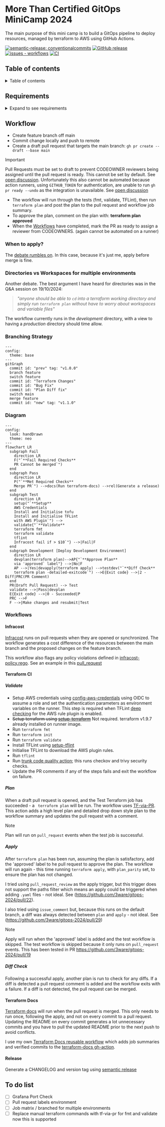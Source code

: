 # More Than Certified GitOps MiniCamp 2024

The main purpose of this mini camp is to build a GitOps pipeline to deploy resources, managed by terraform to AWS using GitHub Actions.

[![semantic-release: conventionalcommits](https://img.shields.io/badge/semantic--release-conventionalcommits-blue?logo=semantic-release)](https://github.com/semantic-release/semantic-release) [![GitHub release](https://img.shields.io/github/release/3ware/gitops-2024?include_prereleases=&sort=semver&color=yellow)](https://github.com/3ware/workflows/gitops-2024/) [![issues - workflows](https://img.shields.io/github/issues/3ware/gitops-2024)](https://github.com/3ware/gitops-2024/issues) [![CI](https://img.shields.io/github/actions/workflow/status/3ware/gitops-2024/wait-for-checks.yaml?label=CI&logo=githubactions&logoColor=white)](https://github.com/3ware/workflows/actions/gitops-2024/wait-for-checks.yaml)

## Table of contents

<details>
  <summary>Table of contents</summary>
  <br>

- [More Than Certified GitOps MiniCamp 2024](#more-than-certified-gitops-minicamp-2024)
  - [Table of contents](#table-of-contents)
  - [Requirements](#requirements)
  - [Workflow](#workflow)
    - [When to apply?](#when-to-apply)
    - [Directories vs Workspaces for multiple environments](#directories-vs-workspaces-for-multiple-environments)
    - [Branching Strategy](#branching-strategy)
    - [Diagram](#diagram)
    - [Workflows](#workflows)
      - [Infracost](#infracost)
      - [Terraform CI](#terraform-ci)
        - [Validate](#validate)
        - [Plan](#plan)
        - [Apply](#apply)
        - [Diff Check](#diff-check)
      - [Terraform Docs](#terraform-docs)
      - [Release](#release)
  - [To do list](#to-do-list)

</details>

## Requirements

<details>
  <summary>Expand to see requirements</summary>
  <br>

| **Section**             | **Task**                                  | **Self-Reported Status** | **Notes**                                                  |
| :---------------------- | :---------------------------------------- | :----------------------: | :--------------------------------------------------------- |
| **Setup**               |                                           |                          |                                                            |
|                         | Main branch is protected                  |    :white_check_mark:    |                                                            |
|                         | Cannot merge to main with failed checks   |    :white_check_mark:    |                                                            |
|                         | State is stored remotely                  |    :white_check_mark:    |                                                            |
|                         | State Locking mechanism is enabled        |    :white_check_mark:    |                                                            |
| **Design and Code**     |                                           |                          |                                                            |
|                         | Confirm Account Number                    |    :white_check_mark:    | data source post condition                                 |
|                         | Confirm Region                            |    :white_check_mark:    | variable validation                                        |
|                         | Add Default Tags                          |    :white_check_mark:    | added to provider block                                    |
|                         | Avoid Hardcoded Values                    |    :white_check_mark:    |                                                            |
|                         | No plaintext credentials                  |    :white_check_mark:    | Environment variables set by OIDC                          |
|                         | Pipeline in GitHub Actions only           |    :white_check_mark:    |                                                            |
| **Validate**            |                                           |                          |                                                            |
|                         | terraform fmt pre-commit hook             |    :white_check_mark:    | Git Hooks managed by trunk-io                              |
|                         | pre-commit hooks are in repo              |    :white_check_mark:    | Git Hooks managed by trunk-io                              |
| **Test and Review**     |                                           |                          |                                                            |
|                         | Pipeline works on every PR                |    :white_check_mark:    | `on: pull_request trigger`                                 |
|                         | Linter                                    |    :white_check_mark:    | TFLint configured with aws plugin and deep check           |
|                         | terraform fmt                             |    :white_check_mark:    | See PR https://github.com/3ware/gitops-2024/pull/5         |
|                         | terraform validate                        |    :white_check_mark:    | See PR https://github.com/3ware/gitops-2024/pull/5         |
|                         | terraform plan                            |    :white_check_mark:    | See PR https://github.com/3ware/gitops-2024/pull/5         |
|                         | Infracost with comment                    |    :white_check_mark:    | See PR https://github.com/3ware/gitops-2024/pull/4         |
|                         | Open Policy Agent fail if cost > $10      |    :white_check_mark:    | See PR https://github.com/3ware/gitops-2024/pull/6         |
| **Deploy**              |                                           |                          |                                                            |
|                         | terraform apply with human intervention   |    :white_check_mark:    | Applied when PR is approved                                |
|                         | Deploy to production environment          |                          | Currently deploying to _development_ environment           |
| **Operate and Monitor** |                                           |                          |                                                            |
|                         | Scheduled drift detection                 |    :white_check_mark:    |                                                            |
|                         | Scheduled port accessibility check        |                          |                                                            |
| **Readme**              |                                           |                          |                                                            |
|                         | Organized Structure                       |    :white_check_mark:    |                                                            |
|                         | Explains all workflows                    |    :white_check_mark:    |                                                            |
|                         | Link to docs for each action              |    :white_check_mark:    |                                                            |
|                         | Contribution Instructions                 |                          |                                                            |
|                         | Explains merging strategy                 |    :white_check_mark:    |                                                            |
| **Bonus**               |                                           |                          |                                                            |
|                         | Deploy to multiple environments           |                          |                                                            |
|                         | Ignore non-terraform changes              |    :white_check_mark:    | Workflow trigger use paths filter for tf and tfvars files. |
|                         | Comment PR with useful plan information   |    :white_check_mark:    | See PR https://github.com/3ware/gitops-2024/pull/7         |
|                         | Comment PR with useful Linter information |    :white_check_mark:    | See PR https://github.com/3ware/gitops-2024/pull/5         |
|                         | Open an Issue if Drifted                  |    :white_check_mark:    | See Issue https://github.com/3ware/gitops-2024/issues/20   |
|                         | Open an issue if port is inaccessible     |                          |                                                            |
|                         | Comment on PR to apply                    |    :white_check_mark:    | See PR https://github.com/3ware/gitops-2024/pull/31        |

</details>

## Workflow

- Create feature branch off main
- Commit change locally and push to remote
- Create a draft pull request that targets the main branch: `gh pr create --draft --base main`

> [!IMPORTANT]
> Pull Requests must be set to draft to prevent CODEOWNER reviewers being assigned until the pull request is ready.
> This cannot be set by default. See [open discussion](https://github.com/orgs/community/discussions/6943).
> Unfortunately this also cannot be automated because action runners, using `GITHUB_TOKEN` for authentication, are unable to run `gh pr ready --undo` as the integration is unavailable. See [open discussion](https://github.com/cli/cli/issues/8910)

- The workflow will run through the tests (fmt, validate, TFLint), then run `terraform plan` and post the plan to the pull request and workflow job summary.
- To approve the plan, comment on the plan with: **terraform plan approved**
- When the [Workflows](#workflows) have completed, mark the PR as ready to assign a reviewer from CODEOWNERS. (again cannot be automated on a runner)

### When to apply?

The [debate rumbles on](https://terramate.io/rethinking-iac/mastering-terraform-workflows-apply-before-merge-vs-apply-after-merge/). In this case, because it's just me, apply before merge is fine.

### Directories vs Workspaces for multiple environments

Another debate. The best argument I have heard for directories was in the Q&A session on 19/10/2024:

> _"anyone should be able to `cd` into a terraform working directory and simply run `terraform plan` without have to worry about workspaces and variable files"_

The workflow currently runs in the _development_ directory, with a view to having a _production_ directory should time allow.

### Branching Strategy

```mermaid
---
config:
  theme: base
---
gitGraph
  commit id: "prev" tag: "v1.0.0"
  branch feature
  switch feature
  commit id: "Terraform Changes"
  commit id: "Bug Fix"
  commit id: "Plan Diff fix"
  switch main
  merge feature
  commit id: "new" tag: "v1.1.0"
```

### Diagram

```mermaid
---
config:
  look: handDrawn
  theme: neo
---
flowchart LR
  subgraph Fail
    direction LR
    F("`**Fail Required Checks**
    PR Cannot be merged`")
  end
  subgraph Pass
    direction LR
    P("`**Met Required Checks**
    Merge PR`") -->docs(Run terraform-docs) -->rel(Generate a release)
  end
  subgraph Test
    direction LR
    setup("`**Setup**
    AWS Credentials
    Install and Initialise tofu
    Install and Initialise TFLint
    with AWS Plugin`") -->
    validate{"`**Validate**
    terraform fmt
    terraform validate
    tflint
    Infracost fail if > $10`"} -->|Fail|F
  end
  subgraph Development [Deploy Development Environment]
    direction LR
    devplan(terraform plan)-->AP{"`**Approve Plan**
    via 'approved` label"} -->|No|F
    AP -->|Yes|devapply(terraform apply) -->testdev("`**Diff Check**
    terraform plan -detailed-exitcode`") -->E{Exit code} -->|2 - Diff|PRC(PR Comment)
  end
  PR(Draft Pull Request) --> Test
  validate -->|Pass|devplan
  E{Exit code} -->|0 - Succeeded|P
  PRC -->F
  F -->|Make changes and resubmit|Test
```

### Workflows

#### Infracost

[Infracost](workflows/infracost.yaml) runs on pull requests when they are opened or synchronized. The workflow generates a cost difference of the resources between the main branch and the proposed changes on the feature branch.

This workflow also flags any policy violations defined in [infracost-policy.rego](../infracost/infracost-policy.rego). See an example in this [pull_request](https://github.com/3ware/gitops-2024/pull/6)

#### Terraform CI

##### Validate

- Setup AWS credentials using [config-aws-credentials](https://github.com/aws-actions/configure-aws-credentials) using OIDC to assume a role and set the authentication parameters as environment variables on the runner. This step is required when TFLint [deep checking](https://github.com/terraform-linters/tflint-ruleset-aws/blob/master/docs/deep_checking.md) for the AWS rule plugin is enabled.
- ~~Setup terraform using [setup-terraform](https://github.com/hashicorp/setup-terraform)~~ Not required. terraform v1.9.7 already installed on runner image.
- Run `terraform fmt`
- Run `terraform init`
- Run `terraform validate`
- Install TFLint using [setup-tflint](https://github.com/terraform-linters/setup-tflint)
- Initialise TFLint to download the AWS plugin rules.
- Run `tflint`
- Run [trunk code quality action](https://github.com/marketplace/actions/trunk-check); this runs checkov and trivy security checks.
- Update the PR comments if any of the steps fails and exit the workflow on failure.

##### Plan

When a draft pull request is opened, and the Test Terraform job has succeeded - a ` terraform plan` will be run.
The workflow uses [TF-via-PR](https://github.com/DevSecTop/TF-via-PR). This action adds a high level plan and detailed drop down style plan to the workflow summary and updates the pull request with a comment.

> [!NOTE]
> Plan will run on `pull_request` events when the test job is successful.

##### Apply

After `terraform plan` has been run, assuming the plan is satisfactory, add the 'approved' label to he pull request to approve the plan. The workflow will run again - this time running `terraform apply`, with `plan_parity` set, to ensure the plan has not changed.

I tried using `pull_request_review` as the apply trigger, but this trigger does not support the paths filter which means an apply could be triggered when adding `.yaml` files - not ideal. See (https://github.com/3ware/gitops-2024/pull/22).

I also tried using `issue_comment` but, because this runs on the default branch, a diff was always detected between `plan` and `apply` - not ideal. See (https://github.com/3ware/gitops-2024/pull/29)

> [!NOTE]
> Apply will run when the 'approved' label is added and the test workflow is skipped.
> The test workflow is skipped because it only runs on `pull_request` events. This has been tested in PR https://github.com/3ware/gitops-2024/pull/19

##### Diff Check

Following a successful apply, another plan is run to check for any diffs. If a diff is detected a pull request comment is added and the workflow exits with a failure. If a diff is not detected, the pull request can be merged.

#### Terraform Docs

[Terraform docs](https://github.com/terraform-docs/gh-actions) will run when the pull request is merged. This only needs to run once, following the apply, and not on every commit to a pull request. Updating the README on every commit generates a lot unnecessary commits and you have to pull the updated README prior to the next push to avoid conflicts.

I use my own [Terraform Docs reusable workflow](https://github.com/3ware/workflows/blob/main/.github/workflows/terraform-docs.yaml) which adds job summaries and verified commits to the [terraform-docs gh-action](https://github.com/terraform-docs/gh-actions).

#### Release

Generate a CHANGELOG and version tag using [semantic release](https://github.com/cycjimmy/semantic-release-action)

## To do list

- [ ] Grafana Port Check
- [ ] Pull request labels environment
- [ ] Job matrix / branched for multiple environments
- [ ] Replace manual terraform commands with tf-via-pr for fmt and validate now this is supported
